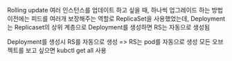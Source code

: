 Rolling update
여러 인스턴스를 업데이트 하고 싶을 때, 하나씩 업그레이드 하는 방법
이전에는 피드를 여러개 보장해주는 역할로 ReplicaSet을 사용했었는데, Deployment는 Replicaset의 상위 계층으로 Deployment를 생성하면 RS는 자동으로 생성됨

Deployment를 생성시 RS를 자동으로 생성 => RS는 pod를 자동으로 생성
모든 오브젝트를 보고 싶으면 kubctl get all 사용

